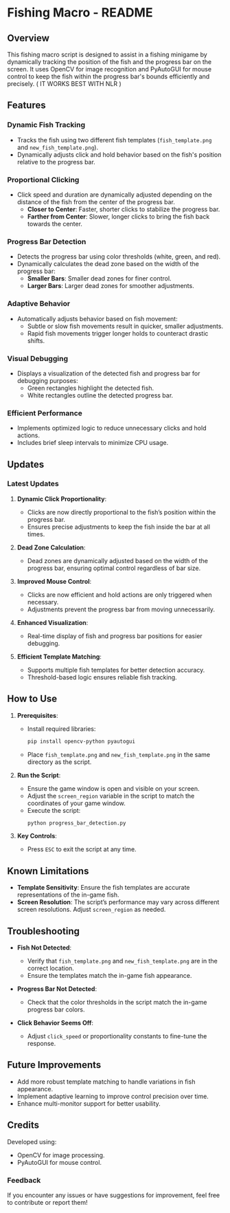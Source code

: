 # Fishing Macro - README

## Overview
This fishing macro script is designed to assist in a fishing minigame by dynamically tracking the position of the fish and the progress bar on the screen. It uses OpenCV for image recognition and PyAutoGUI for mouse control to keep the fish within the progress bar's bounds efficiently and precisely.
(  IT WORKS BEST WITH NLR  )

## Features

### Dynamic Fish Tracking
- Tracks the fish using two different fish templates (`fish_template.png` and `new_fish_template.png`).
- Dynamically adjusts click and hold behavior based on the fish's position relative to the progress bar.

### Proportional Clicking
- Click speed and duration are dynamically adjusted depending on the distance of the fish from the center of the progress bar.
  - **Closer to Center**: Faster, shorter clicks to stabilize the progress bar.
  - **Farther from Center**: Slower, longer clicks to bring the fish back towards the center.

### Progress Bar Detection
- Detects the progress bar using color thresholds (white, green, and red).
- Dynamically calculates the dead zone based on the width of the progress bar:
  - **Smaller Bars**: Smaller dead zones for finer control.
  - **Larger Bars**: Larger dead zones for smoother adjustments.

### Adaptive Behavior
- Automatically adjusts behavior based on fish movement:
  - Subtle or slow fish movements result in quicker, smaller adjustments.
  - Rapid fish movements trigger longer holds to counteract drastic shifts.

### Visual Debugging
- Displays a visualization of the detected fish and progress bar for debugging purposes:
  - Green rectangles highlight the detected fish.
  - White rectangles outline the detected progress bar.

### Efficient Performance
- Implements optimized logic to reduce unnecessary clicks and hold actions.
- Includes brief sleep intervals to minimize CPU usage.

## Updates

### Latest Updates
1. **Dynamic Click Proportionality**:
   - Clicks are now directly proportional to the fish’s position within the progress bar.
   - Ensures precise adjustments to keep the fish inside the bar at all times.

2. **Dead Zone Calculation**:
   - Dead zones are dynamically adjusted based on the width of the progress bar, ensuring optimal control regardless of bar size.

3. **Improved Mouse Control**:
   - Clicks are now efficient and hold actions are only triggered when necessary.
   - Adjustments prevent the progress bar from moving unnecessarily.

4. **Enhanced Visualization**:
   - Real-time display of fish and progress bar positions for easier debugging.

5. **Efficient Template Matching**:
   - Supports multiple fish templates for better detection accuracy.
   - Threshold-based logic ensures reliable fish tracking.

## How to Use

1. **Prerequisites**:
   - Install required libraries:
     ```bash
     pip install opencv-python pyautogui
     ```
   - Place `fish_template.png` and `new_fish_template.png` in the same directory as the script.

2. **Run the Script**:
   - Ensure the game window is open and visible on your screen.
   - Adjust the `screen_region` variable in the script to match the coordinates of your game window.
   - Execute the script:
     ```bash
     python progress_bar_detection.py
     ```

3. **Key Controls**:
   - Press `ESC` to exit the script at any time.

## Known Limitations
- **Template Sensitivity**: Ensure the fish templates are accurate representations of the in-game fish.
- **Screen Resolution**: The script’s performance may vary across different screen resolutions. Adjust `screen_region` as needed.

## Troubleshooting
- **Fish Not Detected**:
  - Verify that `fish_template.png` and `new_fish_template.png` are in the correct location.
  - Ensure the templates match the in-game fish appearance.

- **Progress Bar Not Detected**:
  - Check that the color thresholds in the script match the in-game progress bar colors.

- **Click Behavior Seems Off**:
  - Adjust `click_speed` or proportionality constants to fine-tune the response.

## Future Improvements
- Add more robust template matching to handle variations in fish appearance.
- Implement adaptive learning to improve control precision over time.
- Enhance multi-monitor support for better usability.

## Credits
Developed using:
- OpenCV for image processing.
- PyAutoGUI for mouse control.

### Feedback
If you encounter any issues or have suggestions for improvement, feel free to contribute or report them!

